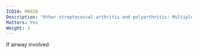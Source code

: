 ```yaml
---
ICD10: M0020
Description: "Other streptococcal arthritis and polyarthritis: Multiple sites"
Matters: Yes
Weight: 1
---
```

If airway involved

